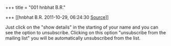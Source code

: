 +++
title = "001 hnbhat B.R."

+++
[[hnbhat B.R.	2011-10-29, 06:24:30 [Source](https://groups.google.com/g/bvparishat/c/0HbkRhDkylg)]]



Just click on the "show details" in the starting of your name and you can see the option to unsubscribe. Clicking on this option "unsubscribe from the mailing list" you will be automatically unsubscribed from the list.

